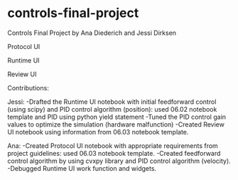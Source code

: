 # controls-final-project
Controls Final Project by Ana Diederich and Jessi Dirksen

Protocol UI

Runtime UI

Review UI


Contributions:

Jessi: 
-Drafted the Runtime UI notebook with initial feedforward control (using scipy) and PID control algorithm (position): used 06.02 notebook template and PID using python yield statement
-Tuned the PID control gain values to optimize the simulation (hardware malfunction)
-Created Review UI notebook using information from 06.03 notebook template.

Ana:
-Created Protocol UI notebook with appropriate requirements from project guidelines: used 06.03 notebook template. 
-Created feedforward control algorithm by using cvxpy library and PID control algorithm (velocity). 
-Debugged Runtime UI work function and widgets.
